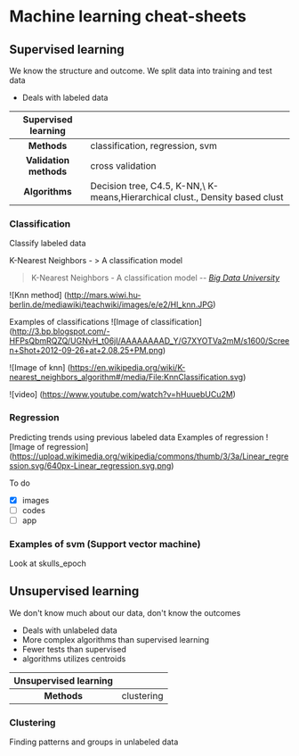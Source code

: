 # Machine learning cheat-sheets

## Supervised learning 
We know the structure and outcome. We split data into training and test data

* Deals with labeled data

| Supervised learning |                             |
|:---------------------:|:---------------------------|
| **Methods**             |classification, regression, svm|
| **Validation methods**  |cross validation                          |
| **Algorithms**          |Decision tree, C4.5, K-NN,\ K-means,Hierarchical clust., Density based clust |

### Classification
Classify labeled data

K-Nearest Neighbors - > A classification model

> K-Nearest Neighbors - A classification model
> -- <cite>[Big Data University][1]</cite>

![Knn method]
(http://mars.wiwi.hu-berlin.de/mediawiki/teachwiki/images/e/e2/Hl_knn.JPG)

[1]:https://courses.bigdatauniversity.com

Examples of classifications
![Image of classification]
(http://3.bp.blogspot.com/-HFPsQbmRQZQ/UGNvH_t06jI/AAAAAAAAD_Y/G7XYOTVa2mM/s1600/Screen+Shot+2012-09-26+at+2.08.25+PM.png)

![Image of knn]
(https://en.wikipedia.org/wiki/K-nearest_neighbors_algorithm#/media/File:KnnClassification.svg)

![video]
(https://www.youtube.com/watch?v=hHuuebUCu2M)

### Regression
Predicting trends using previous labeled data
Examples of regression
![Image of regression]
(https://upload.wikimedia.org/wikipedia/commons/thumb/3/3a/Linear_regression.svg/640px-Linear_regression.svg.png)

To do

- [X] images
- [ ] codes
- [ ] app

### Examples of svm (Support vector machine)
Look at skulls_epoch

## Unsupervised learning
We don't know much about our data, don't know the outcomes

* Deals with unlabeled data
* More complex algorithms than supervised learning
* Fewer tests than supervised
* algorithms utilizes centroids

| Unsupervised learning |           |
|:---------------------:|:----------|
| **Methods**           |clustering |

### Clustering
Finding patterns and groups in unlabeled data

